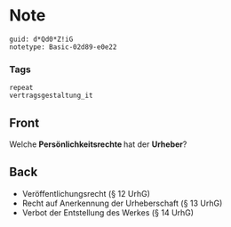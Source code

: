# Note
```
guid: d*Qd0*Z!iG
notetype: Basic-02d89-e0e22
```

### Tags
```
repeat
vertragsgestaltung_it
```

## Front
Welche <b>Persönlichkeitsrechte </b>hat der <b>Urheber</b>?

## Back
<ul><li>Veröffentlichungsrecht (§ 12 UrhG)</li><li>Recht auf Anerkennung der Urheberschaft (§ 13 UrhG)</li><li>Verbot der Entstellung des Werkes (§ 14 UrhG)</li></ul>
